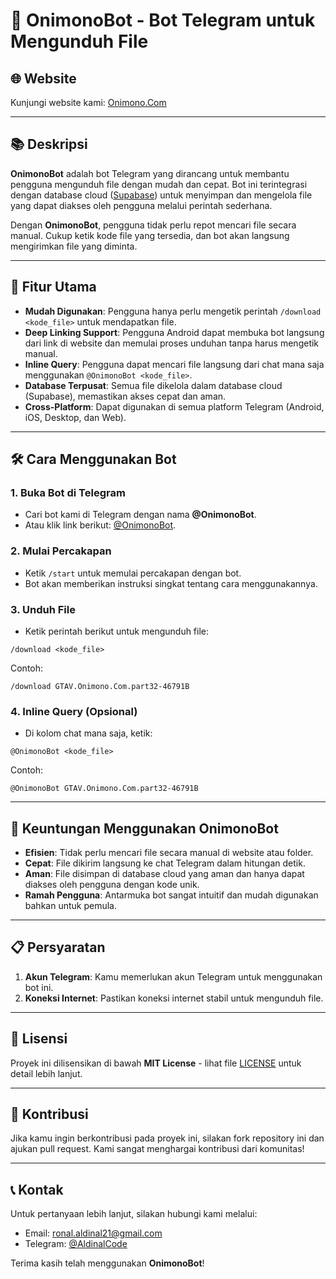 # 🤖 OnimonoBot - Bot Telegram untuk Mengunduh File


## 🌐 Website
Kunjungi website kami: [Onimono.Com](https://www.onimono.com)

---

## 📚 Deskripsi

**OnimonoBot** adalah bot Telegram yang dirancang untuk membantu pengguna mengunduh file dengan mudah dan cepat. Bot ini terintegrasi dengan database cloud ([Supabase](https://supabase.io)) untuk menyimpan dan mengelola file yang dapat diakses oleh pengguna melalui perintah sederhana.

Dengan **OnimonoBot**, pengguna tidak perlu repot mencari file secara manual. Cukup ketik kode file yang tersedia, dan bot akan langsung mengirimkan file yang diminta.

---

## 🔧 Fitur Utama

- **Mudah Digunakan**: Pengguna hanya perlu mengetik perintah `/download <kode_file>` untuk mendapatkan file.
- **Deep Linking Support**: Pengguna Android dapat membuka bot langsung dari link di website dan memulai proses unduhan tanpa harus mengetik manual.
- **Inline Query**: Pengguna dapat mencari file langsung dari chat mana saja menggunakan `@OnimonoBot <kode_file>`.
- **Database Terpusat**: Semua file dikelola dalam database cloud (Supabase), memastikan akses cepat dan aman.
- **Cross-Platform**: Dapat digunakan di semua platform Telegram (Android, iOS, Desktop, dan Web).

---

## 🛠️ Cara Menggunakan Bot

### 1. Buka Bot di Telegram
- Cari bot kami di Telegram dengan nama **@OnimonoBot**.
- Atau klik link berikut: [@OnimonoBot](https://t.me/OnimonoBot).

### 2. Mulai Percakapan
- Ketik `/start` untuk memulai percakapan dengan bot.
- Bot akan memberikan instruksi singkat tentang cara menggunakannya.

### 3. Unduh File
- Ketik perintah berikut untuk mengunduh file:
```
/download <kode_file>
```

Contoh:
```
/download GTAV.Onimono.Com.part32-46791B
```

### 4. Inline Query (Opsional)
- Di kolom chat mana saja, ketik:
```
@OnimonoBot <kode_file>
```

Contoh:
```
@OnimonoBot GTAV.Onimono.Com.part32-46791B
```

---

## 🌟 Keuntungan Menggunakan OnimonoBot

- **Efisien**: Tidak perlu mencari file secara manual di website atau folder.
- **Cepat**: File dikirim langsung ke chat Telegram dalam hitungan detik.
- **Aman**: File disimpan di database cloud yang aman dan hanya dapat diakses oleh pengguna dengan kode unik.
- **Ramah Pengguna**: Antarmuka bot sangat intuitif dan mudah digunakan bahkan untuk pemula.

---

## 📋 Persyaratan

1. **Akun Telegram**: Kamu memerlukan akun Telegram untuk menggunakan bot ini.
2. **Koneksi Internet**: Pastikan koneksi internet stabil untuk mengunduh file.

---

## 📄 Lisensi

Proyek ini dilisensikan di bawah **MIT License** - lihat file [LICENSE](LICENSE) untuk detail lebih lanjut.

---

## 🙏 Kontribusi

Jika kamu ingin berkontribusi pada proyek ini, silakan fork repository ini dan ajukan pull request. Kami sangat menghargai kontribusi dari komunitas!

---

## 📞 Kontak

Untuk pertanyaan lebih lanjut, silakan hubungi kami melalui:
- Email: [ronal.aldinal21@gmail.com](ronal.aldinal21@gmail.com)
- Telegram: [@AldinalCode](https://t.me/AldinalCode)

Terima kasih telah menggunakan **OnimonoBot**!